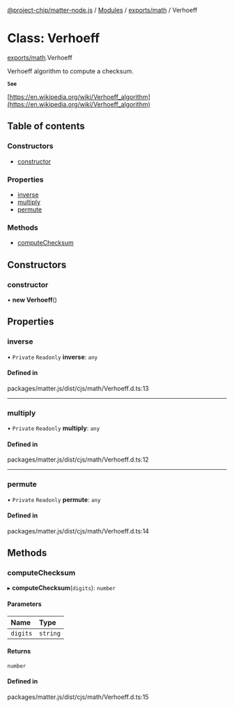 [@project-chip/matter-node.js](../README.md) / [Modules](../modules.md) / [exports/math](../modules/exports_math.md) / Verhoeff

# Class: Verhoeff

[exports/math](../modules/exports_math.md).Verhoeff

Verhoeff algorithm to compute a checksum.

**`See`**

[https://en.wikipedia.org/wiki/Verhoeff_algorithm](https://en.wikipedia.org/wiki/Verhoeff_algorithm)

## Table of contents

### Constructors

- [constructor](exports_math.Verhoeff.md#constructor)

### Properties

- [inverse](exports_math.Verhoeff.md#inverse)
- [multiply](exports_math.Verhoeff.md#multiply)
- [permute](exports_math.Verhoeff.md#permute)

### Methods

- [computeChecksum](exports_math.Verhoeff.md#computechecksum)

## Constructors

### constructor

• **new Verhoeff**()

## Properties

### inverse

• `Private` `Readonly` **inverse**: `any`

#### Defined in

packages/matter.js/dist/cjs/math/Verhoeff.d.ts:13

___

### multiply

• `Private` `Readonly` **multiply**: `any`

#### Defined in

packages/matter.js/dist/cjs/math/Verhoeff.d.ts:12

___

### permute

• `Private` `Readonly` **permute**: `any`

#### Defined in

packages/matter.js/dist/cjs/math/Verhoeff.d.ts:14

## Methods

### computeChecksum

▸ **computeChecksum**(`digits`): `number`

#### Parameters

| Name | Type |
| :------ | :------ |
| `digits` | `string` |

#### Returns

`number`

#### Defined in

packages/matter.js/dist/cjs/math/Verhoeff.d.ts:15
